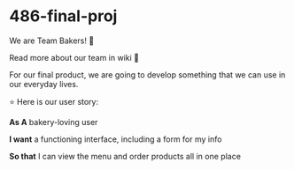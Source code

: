 # 486-final-proj

We are Team Bakers! 🧁

Read more about our team in wiki 📖

For our final product, we are going to develop something that we can use in our everyday lives.

⭐ Here is our user story:  

**As A** bakery-loving user  

**I want** a functioning interface, including a form for my info  

**So that** I can view the menu and order products all in one place

